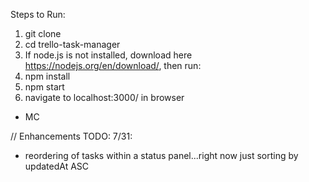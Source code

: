 Steps to Run:

1. git clone
2. cd trello-task-manager
3. If node.js is not installed, download here https://nodejs.org/en/download/, then run:
4. npm install
5. npm start
6. navigate to localhost:3000/ in browser
- MC


// Enhancements TODO: 7/31:
- reordering of tasks within a status panel...right now just sorting by updatedAt ASC